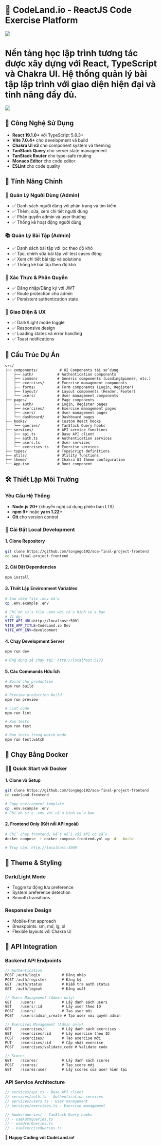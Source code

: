 # 🎯 CodeLand.io - ReactJS Code Exercise Platform

![](./docs/img/banner.png)

# Nền tảng học lập trình tương tác được xây dựng với React, TypeScript và Chakra UI. Hệ thống quản lý bài tập lập trình với giao diện hiện đại và tính năng đầy đủ.

![](./docs/img/codelandio.PNG)

## 🚀 Công Nghệ Sử Dụng

- **React 19.1.0+** với TypeScript 5.8.3+
- **Vite 7.0.4+** cho development và build
- **Chakra UI v3** cho component system và theming
- **TanStack Query** cho server state management
- **TanStack Router** cho type-safe routing
- **Monaco Editor** cho code editor
- **ESLint** cho code quality

## 🎯 Tính Năng Chính

### 👥 Quản Lý Người Dùng (Admin)
- ✅ Danh sách người dùng với phân trang và tìm kiếm
- ✅ Thêm, sửa, xem chi tiết người dùng
- ✅ Phân quyền admin và user thường
- ✅ Thống kê hoạt động người dùng

### 📚 Quản Lý Bài Tập (Admin)
- ✅ Danh sách bài tập với lọc theo độ khó
- ✅ Tạo, chỉnh sửa bài tập với test cases động
- ✅ Xem chi tiết bài tập và solutions
- ✅ Thống kê bài tập theo độ khó

### 🔐 Xác Thực & Phân Quyền
- ✅ Đăng nhập/Đăng ký với JWT
- ✅ Route protection cho admin
- ✅ Persistent authentication state

### 🎨 Giao Diện & UX
- ✅ Dark/Light mode toggle
- ✅ Responsive design
- ✅ Loading states và error handling
- ✅ Toast notifications

## 📁 Cấu Trúc Dự Án

```
src/
├── components/          # UI Components tái sử dụng
│   ├── auth/           # Authentication components
│   ├── common/         # Generic components (LoadingSpinner, etc.)
│   ├── exercises/      # Exercise management components
│   ├── forms/          # Form components (Login, Register)
│   ├── layout/         # Layout components (Header, Footer)
│   └── users/          # User management components
├── pages/              # Page components
│   ├── auth/           # Login, Register pages
│   ├── exercises/      # Exercise management pages
│   ├── users/          # User management pages
│   └── dashboard/      # Dashboard pages
├── hooks/              # Custom React hooks
│   └── queries/        # TanStack Query hooks
├── services/           # API service functions
│   ├── api.ts          # Base API client
│   ├── auth.ts         # Authentication services
│   ├── users.ts        # User services
│   └── exercises.ts    # Exercise services
├── types/              # TypeScript definitions
├── utils/              # Utility functions
├── theme/              # Chakra UI theme configuration
└── App.tsx             # Root component
```

## 🛠️ Thiết Lập Môi Trường

### Yêu Cầu Hệ Thống
- **Node.js 20+** (khuyến nghị sử dụng phiên bản LTS)
- **npm 9+** hoặc **yarn 1.22+**
- **Git** cho version control

### 🔧 Cài Đặt Local Development

#### 1. Clone Repository
```bash
git clone https://github.com/longngo192/soa-final-project-frontend
cd soa-final-project-frontend
```

#### 2. Cài Đặt Dependencies
```bash
npm install
```

#### 3. Thiết Lập Environment Variables
```bash
# Sao chép file .env mẫu
cp .env.example .env

# Chỉnh sửa file .env với cấu hình của bạn
# Ví dụ:
VITE_API_URL=http://localhost:5001
VITE_APP_TITLE=CodeLand.io Dev
VITE_APP_ENV=development
```

#### 4. Chạy Development Server
```bash
npm run dev

# Ứng dụng sẽ chạy tại: http://localhost:5173
```

#### 5. Các Commands Hữu Ích

```bash
# Build cho production
npm run build

# Preview production build
npm run preview

# Lint code
npm run lint

# Run tests
npm run test

# Run tests trong watch mode
npm run test:watch
```

## 🐳 Chạy Bằng Docker

### 🏃‍♂️ Quick Start với Docker

#### 1. Clone và Setup
```bash
git clone https://github.com/longngo192/soa-final-project-frontend
cd codeland-frontend

# Copy environment template
cp .env.example .env
# Chỉnh sửa .env với cấu hình của bạn
```

#### 2. Frontend Only (Kết nối API ngoài)
```bash
# Chỉ chạy frontend, kết nối với API có sẵn
docker-compose -f docker-compose.frontend.yml up -d --build

# Truy cập: http://localhost:3000
```

## 🎨 Theme & Styling

### Dark/Light Mode
- Toggle tự động lưu preference
- System preference detection
- Smooth transitions

### Responsive Design
- Mobile-first approach
- Breakpoints: sm, md, lg, xl
- Flexible layouts với Chakra UI

## 📡 API Integration

### Backend API Endpoints
```typescript
// Authentication
POST /auth/login          # Đăng nhập
POST /auth/register       # Đăng ký
GET  /auth/status         # Kiểm tra auth status
GET  /auth/logout         # Đăng xuất

// Users Management (Admin only)
GET    /users/            # Lấy danh sách users
GET    /users/:id         # Lấy user theo ID
POST   /users/            # Tạo user mới
POST   /users/admin_create # Tạo user với quyền admin

// Exercises Management (Admin only)  
GET    /exercises/        # Lấy danh sách exercises
GET    /exercises/:id     # Lấy exercise theo ID
POST   /exercises/        # Tạo exercise mới
PUT    /exercises/:id     # Cập nhật exercise
POST   /exercises/validate_code # Validate code

// Scores
GET    /scores/           # Lấy danh sách scores
POST   /scores/           # Tạo score mới
GET    /scores/user       # Lấy scores của user hiện tại
```

### API Service Architecture
```typescript
// services/api.ts - Base API client
// services/auth.ts - Authentication services  
// services/users.ts - User management
// services/exercises.ts - Exercise management

// hooks/queries/ - TanStack Query hooks
// - useAuthQueries.ts
// - useUserQueries.ts  
// - useExerciseQueries.ts
```

**🎉 Happy Coding với CodeLand.io!**
